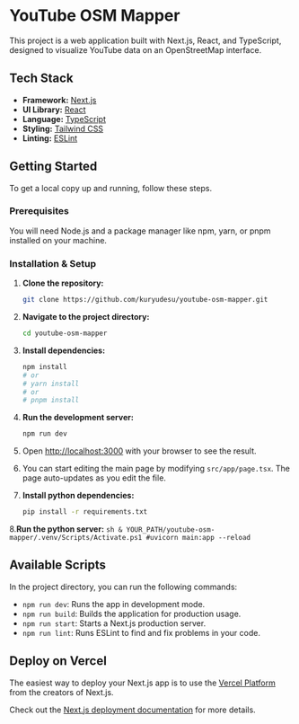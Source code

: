 # YouTube OSM Mapper

This project is a web application built with Next.js, React, and TypeScript, designed to visualize YouTube data on an OpenStreetMap interface.

## Tech Stack

*   **Framework:** [Next.js](https://nextjs.org/)
*   **UI Library:** [React](https://react.dev/)
*   **Language:** [TypeScript](https://www.typescriptlang.org/)
*   **Styling:** [Tailwind CSS](https://tailwindcss.com/)
*   **Linting:** [ESLint](https://eslint.org/)

## Getting Started

To get a local copy up and running, follow these steps.

### Prerequisites

You will need Node.js and a package manager like npm, yarn, or pnpm installed on your machine.

### Installation & Setup

1.  **Clone the repository:**
    ```sh
    git clone https://github.com/kuryudesu/youtube-osm-mapper.git
    ```

2.  **Navigate to the project directory:**
    ```sh
    cd youtube-osm-mapper
    ```

3.  **Install dependencies:**
    ```sh
    npm install
    # or
    # yarn install
    # or
    # pnpm install
    ```

4.  **Run the development server:**
    ```sh
    npm run dev
    ```

5.  Open [http://localhost:3000](http://localhost:3000) with your browser to see the result.
6.  You can start editing the main page by modifying `src/app/page.tsx`. The page auto-updates as you edit the file.
   
7.  **Install python dependencies:**
    ```sh
    pip install -r requirements.txt
    ```
8.**Run the python server:**
    ```sh
    & YOUR_PATH/youtube-osm-mapper/.venv/Scripts/Activate.ps1
    #uvicorn main:app --reload
    ```
## Available Scripts

In the project directory, you can run the following commands:

*   `npm run dev`: Runs the app in development mode.
*   `npm run build`: Builds the application for production usage.
*   `npm run start`: Starts a Next.js production server.
*   `npm run lint`: Runs ESLint to find and fix problems in your code.

## Deploy on Vercel

The easiest way to deploy your Next.js app is to use the [Vercel Platform](https://vercel.com/new?utm_medium=default-template&filter=next.js&utm_source=create-next-app&utm_campaign=create-next-app-readme) from the creators of Next.js.

Check out the [Next.js deployment documentation](https://nextjs.org/docs/app/building-your-application/deploying) for more details.
